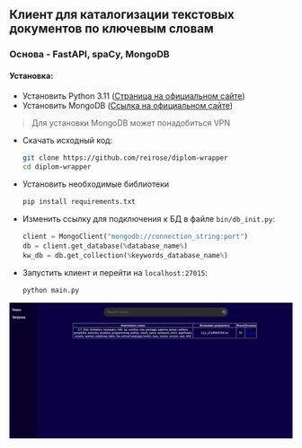 ## Клиент для каталогизации текстовых документов по ключевым словам
### Основа - FastAPI, spaCy, MongoDB

#### Установка:
* Установить Python 3.11 ([Страница на официальном сайте](https://www.python.org/downloads/release/python-31111/))
* Установить MongoDB ([Ссылка на официальном сайте](https://www.mongodb.com/try/download/community))
> Для установки MongoDB может понадобиться VPN
* Скачать исходный код:
    ```bash
    git clone https://github.com/reirose/diplom-wrapper
    cd diplom-wrapper
    ```
* Установить необходимые библиотеки
    ```bash
    pip install requirements.txt
    ```

* Изменить ссылку для подключения к БД в файле `bin/db_init.py`:
    ```python
    client = MongoClient("mongodb://connection_string:port")
    db = client.get_database(%database_name%)
    kw_db = db.get_collection(%keywords_database_name%)
    ```

* Запустить клиент и перейти на `localhost:27015`:
    ```bash
    python main.py
    ```
![screenshot](./static/img.png "Client main page")
